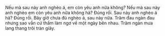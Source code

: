 Nếu mà sau này anh nghèo á, em còn yêu anh nữa không?
Nếu mà sau này anh nghèo em còn yêu anh nữa không hả?
Đúng rồi.
Sau này anh nghèo á hả?
Đúng rồi.
Bây giờ chưa đủ nghèo á, sau này nữa.
Trăm đau ngàn đau nhưng sao vẫn cứ thầm làm ngơ về một ngày bên nhau.
Trăm ngàn mưa lang thang trôi tràn giây.